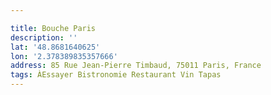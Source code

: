 ```yaml
---

title: Bouche Paris
description: ''
lat: '48.8681640625'
lon: '2.378389835357666'
address: 85 Rue Jean-Pierre Timbaud, 75011 Paris, France
tags: ÀEssayer Bistronomie Restaurant Vin Tapas
---
```

